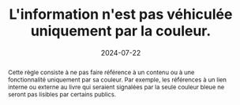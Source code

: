 ---
N: '176'
Rubrique: Présentation
title: L'information n'est pas véhiculée uniquement par la couleur. 
detail: 
abstract: "Cette règle consiste à ne pas faire référence à un contenu ou à une fonctionnalité uniquement par sa couleur. Par exemple, les références à un lien interne ou externe au livre qui seraient signalées par la seule couleur bleue ne seront pas lisibles par certains publics."
categories: [" Présentation"]
agrege: O4176-E056
opquast: '4 176'
indiceebook: '56'
description: "Règle n° 056"
before: "055"
weight: "056"
after: "057"
actif: '1'
layout: rules
date: 2024-07-22
tags: ["accessibilité", ""]
objectif: ["Permettre l’accès à l’information pour les utilisateurs dont le terminal ou le logiciel de lecture, l’assistance technique ou encore le handicap (comme le daltonisme) ne permettent pas de visualiser ou de différencier les couleurs", "Améliorer l’accessibilité des contenus aux personnes handicapées"]
Meo: ["Fournir un complément à la couleur pour véhiculer l’information qu’elle porte. Ce complément, indépendant de la couche de mise en forme CSS, peut être de plusieurs ordres, par exemple : 
<ul>
<li>Prévoir un balisage sémantique (strong, em, etc.) ;</li>
<li>Ajouter des hachures, motifs, bordures, etc. dans les cartes et les graphiques.
</li>
</ul>
"]
Controle: ["La vérification nécessite de comparer visuellement deux types d’affichage du livre : un affichage normal et un affichage où les couleurs seront désactivées (rendu sur écran d’ordinateur et rendu sur liseuse avec écran en niveaux de gris).
", "La vérification nécessite de comparer visuellement deux types d’affichage du livre : un affichage normal et un affichage où les couleurs seront désactivées (rendu sur écran d’ordinateur et rendu sur liseuse avec écran en niveaux de gris).
"]
Source: ["Opquast"]
Referentiel: [""]
Steps: ["conception", ""]
---